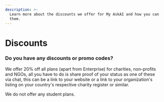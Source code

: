 ```yaml
---
description: >-
  Learn more about the discounts we offer for My AskAI and how you can redeem
  them.
---
```


# Discounts

### Do you have any discounts or promo codes?

We offer 20% off all plans (apart from Enterprise) for charities, non-profits and NGOs, all you have to do is share proof of your status as one of these via chat, this can be a link to your website or a link to your organization's listing on your country's respective charity register or similar.

We do not offer any student plans.
